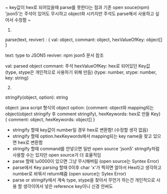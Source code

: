 ~ key값이 hex로 되어있을때 parse를 못한다는 점과 기존 open souce(npm) 'json5'는 주석이 있어도 무시하고 object화 시키지만 주석도 parse해서 사용하고 싶어서 수정함 ~

1.
parse(text, reviver) : {
  val: object,
  commant: object,
  hexValueOfKey: object[]
}

text: type to JSON5
reviver: npm json5 문서 참조

val: parsed object
commant: 주석
hexValueOfKey: hex로 되어있던 Key값 (type, stype은 개인적으로 사용하기 위해 만듬)
{type: number, stype: number, key: string}

2.
stringify(object, option): string

object: java script 형식의 object
option: {comment: object와 mapping되는 object(object stringify 후 comment stringify), hexKeywords: hex로 만들 Key}
{
  comment: object,
  hexKeywords: object[]
}

- stringify 할때 key값이 number일 경우 hex로 변환함! (수정할 생각 없음)
- stringify 할때 option.hexKeywords에서 mapping되는 key name을 찾고 있으면 hex로 변환함
- stringify 할때 command를 안넣으면 일반 open source 'json5' stringify처럼 사용할 수는 있지만 open source가 더 효율적임
- parse 할때 \u0000이 있으면 그냥 무시해버림 (open source는 Syntex Error)
- parse에서 Key parsing 할때 0이후 char 'x'가 찍히면 알아서 Hex라고 생각하고 number로 바꿔서 return해줌 (open source는 Sytex Error)
- parse or stringify에서 계속 type, stype을 찾아서 무언가 하는건 개인적으로 사용 할 생각이여서 넣은 reference key이니 신경 안써도 
